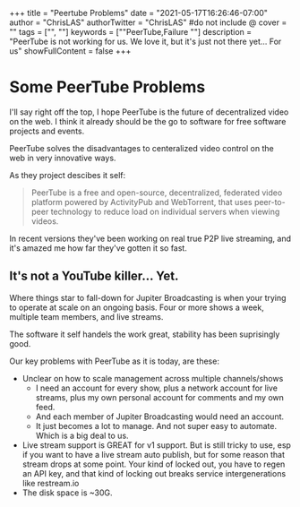 +++
title = "Peertube Problems"
date = "2021-05-17T16:26:46-07:00"
author = "ChrisLAS"
authorTwitter = "ChrisLAS" #do not include @
cover = ""
tags = ["", ""]
keywords = [""PeerTube,Failure ""]
description = "PeerTube is not working for us. We love it, but it's just not there yet... For us"
showFullContent = false
+++

# Some PeerTube Problems

I'll say right off the top, I hope PeerTube is the future of decentralized video on the web. I think it already should be the go to software for free software projects and events.

PeerTube solves the disadvantages to centeralized video control on the web in very innovative ways.

As they project descibes it self:

> PeerTube is a free and open-source, decentralized, federated video platform powered by ActivityPub and WebTorrent, that uses peer-to-peer technology to reduce load on individual servers when viewing videos.

In recent versions they've been working on real true P2P live streaming, and it's amazed me how far they've gotten it so fast.



## It's not a YouTube killer... Yet.

Where things star to fall-down for Jupiter Broadcasting is when your trying to operate at scale on an ongoing basis. Four or more shows a week, multiple team members, and live streams.

The software it self handels the work great, stability has been suprisingly good.


Our key problems with PeerTube as it is today, are these:

+ Unclear on how to scale management across multiple channels/shows
	+ I need an account for every show, plus a network account for live streams, plus my own personal account for comments and my own feed.
	+ And each member of Jupiter Broadcasting would need an account.
	+ It just becomes a lot to manage. And not super easy to automate. Which is a big deal to us.
+ Live stream support is GREAT for v1 support. But is still tricky to use, esp if you want to have a live stream auto publish, but for some reason that stream drops at some point. Your kind of locked out, you have to regen an API key, and that kind of locking out breaks service intergenerations like restream.io
+ The disk space is ~30G.
